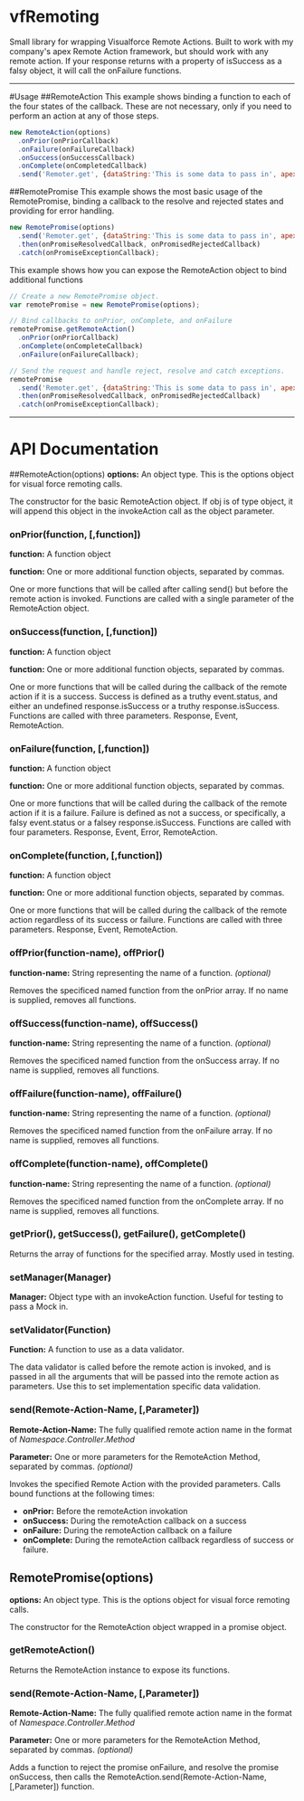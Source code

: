 # vfRemoting
Small library for wrapping Visualforce Remote Actions.
Built to work with my company's apex Remote Action framework, but should work with any remote action. If your response returns with a property of isSuccess as a falsy object, it will call the onFailure functions.
*****************************
#Usage
##RemoteAction
This example shows binding a function to each of the four states of the callback. These are not necessary, only if you need to perform an action at any of those steps.
```javascript
new RemoteAction(options)
  .onPrior(onPriorCallback)
  .onFailure(onFailureCallback)
  .onSuccess(onSuccessCallback)
  .onComplete(onCompletedCallback)
  .send('Remoter.get', {dataString:'This is some data to pass in', apexType:'RemoterImp.Request'});
```
##RemotePromise
This example shows the most basic usage of the RemotePromise, binding a callback to the resolve and rejected states and providing for error handling.
```javascript
new RemotePromise(options)
  .send('Remoter.get', {dataString:'This is some data to pass in', apexType:'RemoterImp.Request'})
  .then(onPromiseResolvedCallback, onPromisedRejectedCallback)
  .catch(onPromiseExceptionCallback);
```

This example shows how you can expose the RemoteAction object to bind additional functions
```javascript
// Create a new RemotePromise object.
var remotePromise = new RemotePromise(options);

// Bind callbacks to onPrior, onComplete, and onFailure
remotePromise.getRemoteAction()
  .onPrior(onPriorCallback)
  .onComplete(onCompleteCallback)
  .onFailure(onFailureCallback);

// Send the request and handle reject, resolve and catch exceptions.
remotePromise
  .send('Remoter.get', {dataString:'This is some data to pass in', apexType:'RemoterImp.Request'})
  .then(onPromiseResolvedCallback, onPromisedRejectedCallback)
  .catch(onPromiseExceptionCallback);
```
*****************************
# API Documentation
##RemoteAction(options)
**options:** An object type. This is the options object for visual force remoting calls.

The constructor for the basic RemoteAction object.
If obj is of type object, it will append this object in the invokeAction call as the object parameter.

### onPrior(function, [,function])
**function:** A function object

**function:** One or more additional function objects, separated by commas.

One or more functions that will be called after calling send() but before the remote action is invoked. Functions are called with a single parameter of the RemoteAction object.

### onSuccess(function, [,function])
**function:** A function object

**function:** One or more additional function objects, separated by commas.

One or more functions that will be called during the callback of the remote action if it is a success. Success is defined as a truthy event.status, and either an undefined response.isSuccess or a truthy response.isSuccess. Functions are called with three parameters. Response, Event, RemoteAction.

### onFailure(function, [,function])
**function:** A function object

**function:** One or more additional function objects, separated by commas.

One or more functions that will be called during the callback of the remote action if it is a failure. Failure is defined as not a success, or specifically, a falsy event.status or a falsey response.isSuccess. Functions are called with four parameters. Response, Event, Error, RemoteAction.

### onComplete(function, [,function])
**function:** A function object

**function:** One or more additional function objects, separated by commas.

One or more functions that will be called during the callback of the remote action regardless of its success or failure. Functions are called with three parameters. Response, Event, RemoteAction.

### offPrior(function-name), offPrior()
**function-name:** String representing the name of a function. _(optional)_

Removes the specificed named function from the onPrior array. If no name is supplied, removes all functions.

### offSuccess(function-name), offSuccess()
**function-name:** String representing the name of a function. _(optional)_

Removes the specificed named function from the onSuccess array. If no name is supplied, removes all functions.

### offFailure(function-name), offFailure()
**function-name:** String representing the name of a function. _(optional)_

Removes the specificed named function from the onFailure array. If no name is supplied, removes all functions.

### offComplete(function-name), offComplete()
**function-name:** String representing the name of a function. _(optional)_

Removes the specificed named function from the onComplete array. If no name is supplied, removes all functions.

### getPrior(), getSuccess(), getFailure(), getComplete()
Returns the array of functions for the specified array. Mostly used in testing.

### setManager(Manager)
**Manager:** Object type with an invokeAction function. Useful for testing to pass a Mock in.

### setValidator(Function) 
**Function:** A function to use as a data validator. 

The data validator is called before the remote action is invoked, and is passed in all the arguments that will be passed into the remote action as parameters. Use this to set implementation specific data validation.

### send(Remote-Action-Name, [,Parameter])
**Remote-Action-Name:** The fully qualified remote action name in the format of _Namespace_._Controller_._Method_

**Parameter:** One or more parameters for the RemoteAction Method, separated by commas. _(optional)_

Invokes the specified Remote Action with the provided parameters. Calls bound functions at the following times:
+ **onPrior:** Before the remoteAction invokation
+ **onSuccess:** During the remoteAction callback on a success
+ **onFailure:** During the remoteAction callback on a failure
+ **onComplete:** During the remoteAction callback regardless of success or failure.

## RemotePromise(options)
**options:** An object type. This is the options object for visual force remoting calls.

The constructor for the RemoteAction object wrapped in a promise object.

### getRemoteAction()
Returns the RemoteAction instance to expose its functions.

### send(Remote-Action-Name, [,Parameter])
**Remote-Action-Name:** The fully qualified remote action name in the format of _Namespace_._Controller_._Method_

**Parameter:** One or more parameters for the RemoteAction Method, separated by commas. _(optional)_

Adds a function to reject the promise onFailure, and resolve the promise onSuccess, then calls the RemoteAction.send(Remote-Action-Name, [,Parameter]) function.

